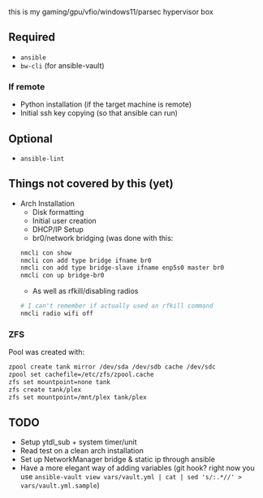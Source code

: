 this is my gaming/gpu/vfio/windows11/parsec hypervisor box

## Required

+ `ansible`
+ `bw-cli` (for ansible-vault)

### If remote

+ Python installation (if the target machine is remote)
+ Initial ssh key copying (so that ansible can run)

## Optional

+ `ansible-lint`
 
## Things not covered by this (yet)

+ Arch Installation
    + Disk formatting
    + Initial user creation
    + DHCP/IP Setup
    + br0/network bridging (was done with this:
    ```bash
    nmcli con show
    nmcli con add type bridge ifname br0
    nmcli con add type bridge-slave ifname enp5s0 master br0
    nmcli con up bridge-br0
    ```
    + As well as rfkill/disabling radios
    ```bash
    # I can't remember if actually used an rfkill command
    nmcli radio wifi off
    ```
### ZFS

Pool was created with:

```bash
zpool create tank mirror /dev/sda /dev/sdb cache /dev/sdc
zpool set cachefile=/etc/zfs/zpool.cache
zfs set mountpoint=none tank 
zfs create tank/plex
zfs set mountpoint=/mnt/plex tank/plex
```

## TODO

+ Setup ytdl_sub + system timer/unit
+ Read test on a clean arch installation
+ Set up NetworkManager bridge & static ip through ansible
+ Have a more elegant way of adding variables  (git hook? right now you use `ansible-vault view vars/vault.yml | cat | sed 's/:.*//' > vars/vault.yml.sample`)
